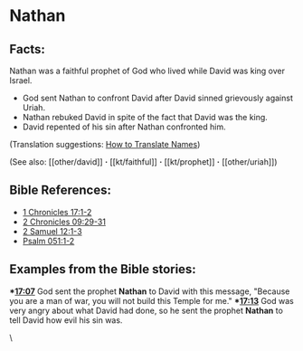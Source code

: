 # Nathan #

## Facts: ##

Nathan was a faithful prophet of God who lived while David was king over Israel.

* God sent Nathan to confront David after David sinned grievously against Uriah.
* Nathan rebuked David in spite of the fact that David was the king.
* David repented of his sin after Nathan confronted him.

(Translation suggestions: [How to Translate Names](en/ta-vol1/translate/man/translate-names))

(See also: [[other/david]] **·** [[kt/faithful]] **·** [[kt/prophet]] **·** [[other/uriah]])

## Bible References: ##

* [1 Chronicles 17:1-2](en/tn/1ch/help/17/01)
* [2 Chronicles 09:29-31](en/tn/2ch/help/09/29)
* [2 Samuel 12:1-3](en/tn/2sa/help/12/01)
* [Psalm 051:1-2](en/tn/psa/help/51/01)

## Examples from the Bible stories: ##

  __*[17:07](en/tn/obs/help/17/07)__ God sent the prophet __Nathan__ to David with this message, "Because you are a man of war, you will not build this Temple for me."
  __*[17:13](en/tn/obs/help/17/13)__ God was very angry about what David had done, so he sent the prophet __Nathan__ to tell David how evil his sin was. 



\\